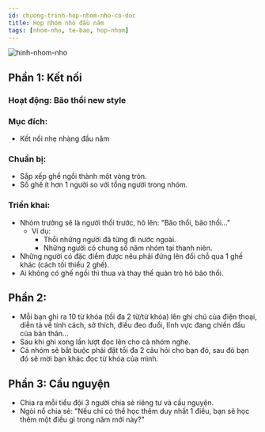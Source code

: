 ```yaml
---
id: chuong-trinh-hop-nhom-nho-co-doc
title: Họp nhóm nhỏ đầu năm
tags: [nhom-nho, te-bao, hop-nhom]
---
```



![hinh-nhom-nho](https://images.unsplash.com/photo-1529156069898-49953e39b3ac?ixlib=rb-1.2.1&ixid=eyJhcHBfaWQiOjEyMDd9&auto=format&fit=crop&w=3289&q=80)
## Phần 1: Kết nối
### Hoạt động: Bão thổi new style
### Mục đích: 
- Kết nối nhẹ nhàng đầu năm
### Chuẩn bị:
- Sắp xếp ghế ngồi thành một vòng tròn.
- Số ghế ít hơn 1 người so với tổng người trong nhóm.
### Triển khai:
- Nhóm trưởng sẽ là người thổi trước, hô lên: "Bão thổi, bão thổi..."
	- Ví dụ:
		- Thổi những người đã từng đi nước ngoài.
		- Những người có chung số năm nhóm tại thanh niên.
- Những người có đặc điểm được nêu phải đứng lên đổi chỗ qua 1 ghế khác (cách tối thiểu 2 ghế).
- Ai không có ghế ngồi thì thua và thay thế quản trò hô bão thổi. 
## Phần 2:
- Mỗi bạn ghi ra 10 từ khóa (tối đa 2 từ/từ khóa) lên ghi chú của điện thoại, diễn tả về tính cách, sở thích, điều đeo đuổi, lĩnh vực đang chiến đấu của bản thân...
- Sau khi ghi xong lần lượt đọc lên cho cả nhóm nghe.
- Cả nhóm sẽ bắt buộc phải đặt tối đa 2 câu hỏi cho bạn đó, sau đó bạn đó sẽ mời bạn khác đọc từ khóa của mình.
## Phần 3: Cầu nguyện
- Chia ra mỗi tiểu đội 3 người chia sẻ riêng tư và cầu nguyện.
- Ngòi nổ chia sẻ: "Nếu chỉ có thể học thêm duy nhất 1 điều, bạn sẽ học thêm một điều gì trong năm mới này?"